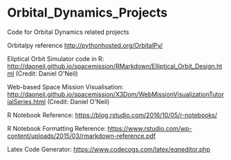 # Orbital_Dynamics_Projects
Code for Orbital Dynamics related projects

Orbitalpy reference
http://pythonhosted.org/OrbitalPy/

Eliptical Orbit Simulator code in R:
http://daoneil.github.io/spacemission/RMarkdown/Elliptical_Orbit_Design.html
(Credit: Daniel O'Neil)

Web-based Space Mission Visualisation:
http://daoneil.github.io/spacemission/X3Dom/WebMissionVisualizationTutorialSeries.html
(Credit: Daniel O'Neil)

R Notebook Reference:
https://blog.rstudio.com/2016/10/05/r-notebooks/

R Notebook Formatting Reference:
https://www.rstudio.com/wp-content/uploads/2015/03/rmarkdown-reference.pdf

Latex Code Generator:
https://www.codecogs.com/latex/eqneditor.php
